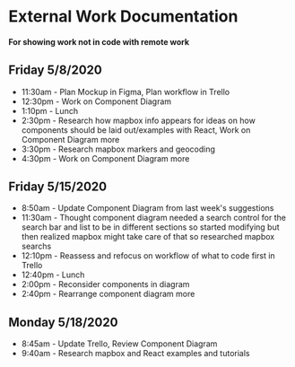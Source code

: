 # External Work Documentation
#### For showing work not in code with remote work

## Friday 5/8/2020

- 11:30am - Plan Mockup in Figma, Plan workflow in Trello
- 12:30pm - Work on Component Diagram
- 1:10pm - Lunch
- 2:30pm -  Research how mapbox info appears for ideas on how components should be laid out/examples with React, Work on Component Diagram more
- 3:30pm - Research mapbox markers and geocoding
- 4:30pm - Work on Component Diagram more

## Friday 5/15/2020

- 8:50am - Update Component Diagram from last week's suggestions
- 11:30am - Thought component diagram needed a search control for the search bar and list to be in different sections so started modifying but then realized mapbox might take care of that so researched mapbox searchs
- 12:10pm - Reassess and refocus on workflow of what to code first in Trello
- 12:40pm - Lunch
- 2:00pm - Reconsider components in diagram
- 2:40pm - Rearrange component diagram more

## Monday 5/18/2020

- 8:45am - Update Trello, Review Component Diagram
- 9:40am - Research mapbox and React examples and tutorials